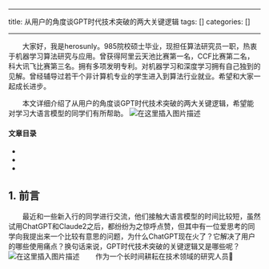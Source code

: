 
--- 
title:  从用户的角度谈GPT时代技术突破的两大关键逻辑 
tags: []
categories: [] 

---
  大家好，我是herosunly。985院校硕士毕业，现担任算法研究员一职，热衷于机器学习算法研究与应用。曾获得阿里云天池比赛第一名，CCF比赛第二名，科大讯飞比赛第三名。拥有多项发明专利。对机器学习和深度学习拥有自己独到的见解。曾经辅导过若干个非计算机专业的学生进入到算法行业就业。希望和大家一起成长进步。

  本文详细介绍了从用户的角度谈GPT时代技术突破的两大关键逻辑，希望能对学习大语言模型的同学们有所帮助。 <img src="https://img-blog.csdnimg.cn/58914ee645b6437ba0e28cc8857a7b83.png#pic_center" alt="在这里插入图片描述"> 

#### 文章目录

  - 
  - 
  - 
 


## 1. 前言

  最近和一些新入行的同学进行交流，他们接触大语言模型的时间比较短，虽然试用ChatGPT和Claude2之后，都纷纷为之惊呼点赞，但其中有一位爱思考的同学向我提出来一个比较有意思的问题，为什么ChatGPT现在火了？它解决了用户的哪些使用痛点？换句话来说，GPT时代技术突破的关键逻辑又是哪些呢？ <img src="https://img-blog.csdnimg.cn/fb91fb939c1d4f30b070d46e07c0b553.png#pic_center" alt="在这里插入图片描述">   作为一个长时间耕耘在技术领域的研究人员࿰
